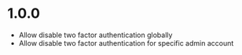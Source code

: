 1.0.0
============
- Allow disable two factor authentication globally
- Allow disable two factor authentication for specific admin account
